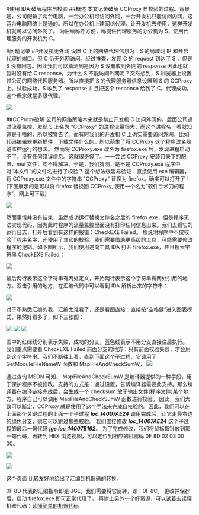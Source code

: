 #使用 IDA 破解程序自校验
##概述
本文记录破解 CCProxy 自校验的过程。背景是，公司配备了两台电脑，一台办公机可访问外网，一台开发机只能访问内网，这两台电脑网络上是通的。所以在办公机上建网络代理，让开发机去使用，这样开发机就可以访问外网了。
为后续称呼方便，称提供代理服务的办公机为 S，使用代理服务的开发机为 C。

#问题记录
##开发机无外网
设置 C 上的网络代理信息为：S 的局域网 IP 和开启代理的端口。但 C 仍无外网访问。经过排查，发现 C 的 request 到达了 S ，但是 S 没有回包。因此我们可以猜测到是因为 S 没有收到外网的 response 因此也就暂时没有给 C response。为什么 S 不能访问外网呢？突然想到，S 浏览器上设置过公司的网络代理服务器。所以直接把 S 的代理服务器信息设置到 S 的 CCProxy 上。试验成功，S 收到了 response 并且把这个 response 给到了 C。代理成功。这个概念就是多级代理。

![](/assets/crack/two_level_proxy.png)

##CCProxy破解
公司的网络策略本来就是禁止开发机 C 访问外网的。后面公司通过流量监控，发现 S 上名为 "CCProxy" 的进程流量很大，而这个进程名一看就知道是干啥的，所以被警告了。而有时我们的开发机 C 上确实需要访问外网，比如代码编辑器更新插件，下载文件什么的。所以萌生了将 CCProxy 这个程序改名躲避监控运行的想法。
然而将 CCProxy.exe 改名为 firefox.exe 后，发现进程启动不了，没有任何错误信息。这就很奇怪了。一一尝试 CCProxy 安装目录下的配置，mui 文件，均不得解决。于是，我们猜测，是不是 CCProxy.exe 程序中对“本文件”的文件名进行了校验？
这个想法很容易验证：直接使用 exe 编辑器，将 CCProxy.exe 文件中的字符串 "CCProxy" 替换为 firefox。确实可以打开了！(下图展示的是可以将 firefox 替换回 CCProxy, 使用一个名为“软件手术刀的程序”，网上可下载)

![](/assets/crack/replace_name.png)


然而事情并没有结束，虽然成功运行替换文件名之后的 firefox.exe，但是程序无法实现代码，因为此时程序的流量监控里面没有打印任何信息出来。我们去看它的运行日志，打开后看到有这样的报错：CheckEXE Failed。
那说明程序中不仅校验了程序名字，还使用了其它的校验。我们需要借助更高级的工具，可能需要修改程序的逻辑。如下图所示，我们使用逆向工具 IDA 打开 firefox.exe，并且搜索字符串 CheckEXE Failed：

![](/assets/crack/search_check_error.png)

最后两行表示这个字符串有丙处定义，开始两行表示这个字符串有两处引用的地方。双击引用的地方，在汇编代码中可以看到 IDA 解析出来的字符串：

![](/assets/crack/refer_1.png)

对于不熟悉汇编的我，汇编太难看了，还是看图直接：直接按“空格健”进入图表模式，果然好看多了，如下三张图：

![](/assets/crack/struct_1.png)
![](/assets/crack/struct_2.png)
![](/assets/crack/struct_3.png)

图中的红绿线分别表示失败，成功的分支，蓝色线表示不用分支直接往后执行。
我们重点需要看 CheckEXE Failed 前面分支的地方：只有前面校验失败，才会用到这个字符串。我们不断往上看，直到下面这个子过程，它调用了 GetModuleFileNameW 函数和 MapFileAndCheckSumW，
![](/assets/crack/target_code.png)

通过查询 MSDN 可知， MapFileAndCheckSumW 是编译器提供的一种手段，用于保护程序不被修改。支持的方式是：通过设置，告诉编译器需要此支持。那么编译器在编译链接完成后，会生成一个 checksum 放于输出文件(程序文件)某个地方，程序自己可以调用 MapFileAndCheckSumW 函数进行校验。
因此，我们大致可以断定，CCProxy 就是使用了这个手法来完成自校验的。因此，我们可以在上面那个关键过程的上面一个子过程 ***loc_14007AE24*** 调用完成后，让它走最右边的绿色分支，则它可以跳过那些校验。
我们直接修改 ***loc\_14007AE24*** 这个子过程的最后一句代码 ***jge loc\_14007B162***。
为了完成修改，我们将鼠标指针放到那一句代码，再转到 HEX 浏览视图，可以定位到相应的机器码 0F 8D 02 03 00 00。

![](/assets/crack/to_change_0.png)

![](/assets/crack/to_change_1.png)

[这个页面][1] 比较友好地给出了汇编到机器码的转换。

0F 8D 代表的汇编指令即是 JGE，我们需要将它反转，即：0F 8C。
更改并保存后，启动 firefox.exe 即可正常代理了。
再附上另外一个好资源，可以试着去读懂机器代码：[读懂简单的机器代码][2]


[1]: http://blog.csdn.net/b_h_l/article/details/23522135
[2]: https://www.cnblogs.com/guocai/archive/2012/10/18/2730048.html







